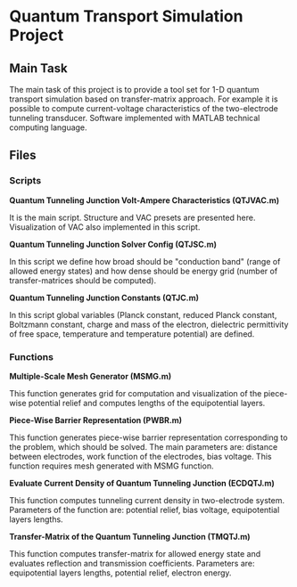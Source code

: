 Quantum Transport Simulation Project
=====================================

## Main Task
The main task of this project is to provide a tool set for 1-D quantum transport simulation based on transfer-matrix approach. For example it is possible to compute current-voltage characteristics of the two-electrode tunneling transducer. Software implemented with MATLAB technical computing language.

## Files
### Scripts
**Quantum Tunneling Junction Volt-Ampere Characteristics (QTJVAC.m)**

It is the main script. Structure and VAC presets are presented here. Visualization of VAC also implemented in this script.

**Quantum Tunneling Junction Solver Config (QTJSC.m)**

In this script we define how broad should be "conduction band" (range of allowed energy states) and how dense should be energy grid (number of transfer-matrices should be computed).

**Quantum Tunneling Junction Constants (QTJC.m)**

In this script global variables (Planck constant, reduced Planck constant, Boltzmann constant, charge and mass of the electron, dielectric permittivity of free space, temperature and temperature potential) are defined.

### Functions
**Multiple-Scale Mesh Generator (MSMG.m)**

This function generates grid for computation and visualization of the piece-wise potential relief and computes lengths of the equipotential layers.

**Piece-Wise Barrier Representation (PWBR.m)**

This function generates piece-wise barrier representation corresponding to the problem, which should be solved. The main parameters are: distance between electrodes, work function of the electrodes, bias voltage. This function requires mesh generated with MSMG function.

**Evaluate Current Density of Quantum Tunneling Junction (ECDQTJ.m)**

This function computes tunneling current density in two-electrode system. Parameters of the function are: potential relief, bias voltage, equipotential layers lengths.

**Transfer-Matrix of the Quantum Tunneling Junction (TMQTJ.m)**

This function computes transfer-matrix for allowed energy state and evaluates reflection and transmission coefficients. Parameters are: equipotential layers lengths, potential relief, electron energy.